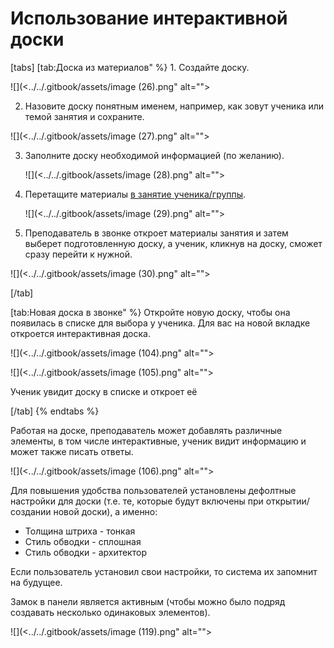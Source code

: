 # Использование интерактивной доски

[tabs]
[tab:Доска из материалов" %}
&#x20;1\. Создайте доску.

![](<../../.gitbook/assets/image (26).png" alt=""><figcaption></figcaption></figure>

2. Назовите доску понятным именем, например, как зовут ученика или темой занятия и сохраните.

![](<../../.gitbook/assets/image (27).png" alt=""><figcaption></figcaption></figure>

3.  Заполните доску необходимой информацией  (по желанию).

    ![](<../../.gitbook/assets/image (28).png" alt=""><figcaption></figcaption></figure>


4.  Перетащите материалы [в занятие ученика/группы](broken-reference).

    ![](<../../.gitbook/assets/image (29).png" alt=""><figcaption></figcaption></figure>
5. Преподаватель в звонке откроет материалы занятия и затем выберет подготовленную доску, а ученик, кликнув на доску, сможет сразу перейти к нужной.

![](<../../.gitbook/assets/image (30).png" alt=""><figcaption></figcaption></figure>
[/tab]

[tab:Новая доска в звонке" %}
Откройте новую доску, чтобы она появилась в списке для выбора у ученика. Для вас на новой вкладке откроется интерактивная доска.

![](<../../.gitbook/assets/image (104).png" alt=""><figcaption></figcaption></figure>

![](<../../.gitbook/assets/image (105).png" alt=""><figcaption><p>Ученик увидит доску в списке и откроет её </p></figcaption></figure>
[/tab]
{% endtabs %}



Работая на доске, преподаватель может добавлять различные элементы, в том числе интерактивные, ученик видит информацию и может также писать ответы.

![](<../../.gitbook/assets/image (106).png" alt=""><figcaption></figcaption></figure>

Для повышения удобства пользователей установлены дефолтные настройки для доски (т.е. те, которые будут включены при открытии/создании новой доски), а именно:

* Толщина штриха - тонкая
* Стиль обводки - сплошная
* Стиль обводки - архитектор

Если пользователь установил свои настройки, то система их запомнит на будущее.&#x20;

Замок в панели является активным (чтобы можно было подряд создавать несколько одинаковых элементов).

![](<../../.gitbook/assets/image (119).png" alt=""><figcaption></figcaption></figure>
